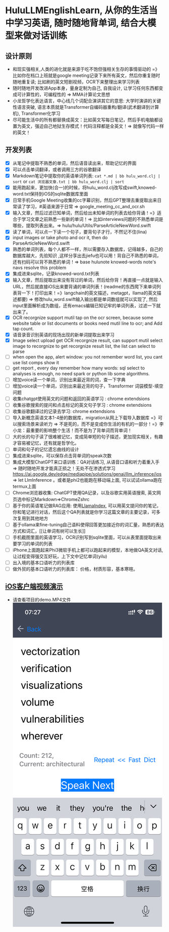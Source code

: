 # HuluLLMEnglishLearn, 从你的生活当中学习英语, 随时随地背单词, 结合大模型来做对话训练

## 设计原则
* 和现实强相关,人类的进化就是来源于吃不饱但强相关生存的事情驱动的 =》 比如你在档口上班就是google meeting记录下来所有英文，然后你重复随时随地重复读; 比如刷的英文短剧视频，OCR下来整理出来学习列表
* 随时随地开发改进App本身，量身定制为自己, 自我设计, 让学习任何东西都变成可计算性的，可编程性的 => MMA计算论文思想
* 小龙哲学化表达语言，中心线几个词配合演讲其它的意思: 大学时演讲的关键性语言突破, 语言本质就是Transformer自编码器重构/翻译(武术翻译到计算机), Transformer化学习
* 尽可能生活中的所有都替换成英文：比如英文写每日笔记，然后手机电脑都设置为英文，强迫自己地狱生存模式！代码注释都是全英文！=> 就像写代码一样的英文！

## 开发列表

- [x] 从笔记中提取不熟悉的单词，然后语音读出来，帮助记忆的界面
- [x] 可以点击单词翻译，或者调用三方的谷歌翻译
- [x] Markdown笔记中提取你的英语单词列表: `cat *.md | bb hulu_word.clj | sort` or `cat 浏览器文章.txt | bb hulu_word.clj | sort `
- [x] 能用跑起来，更加快(合一)的时候，将hulu_word.clj改写成swift,knowed-word.txt保持到iOS的sqlite数据库里面
- [x] 日常手机Google Meeting收集的cc字幕识别，然后GPT整理去重提取出来日常读了学习，#英语来源于日常 => google_meeting_cc_and_ocr.sh
- [x] 输入文章，然后过滤已知单词，然后给出未知单词的列表去给你背诵！=》适合于学习文章之前熟悉一些新的单词！=> 比如interviews问题的不熟悉单词是哪些，提取列表出来。=> hulu/hulu/Utils/ParseArticleNewWord.swift
- [x] 读了单词，可以点一下读一个句子，要背句子才行，不然记不住(lina)
- [x] input images or take photo and ocr it, then do ParseArticleNewWord.swift 
- [x] 熟悉的单词列表，每个人都不一样，所以需要存入数据库，记得越多，自己的数据库越大，先验知识 ,这样分享出去jiefu也可以用！背自己不熟悉的单词，还有扫码可以背不熟悉的单词！=> base hulunote knowed-words note's navs resolve this problem
- [x] 集成进来sqlite，记录knowed-word.txt列表
- [x] 输入文章，然后提取出来没有背过的单词，然后给你背！再直接一点就是输入URL，然后就直接iOS出来要背诵的单词列表！(readme的东西爬下来单词列表背一下！打印出来！=》langchain的英文描述，metagpt，llama的英文描述都要) => 修改hulu_word.swift输入输出都是单词数组就可以实现了, 然后input里面解析成为数组，还有emacs编辑已知记牢的单词列表，过滤一下就出来了。
- [x] OCR recorgnize support mutil tap on the ocr screen, because some website table or list documents or books need mutil line to ocr; and Add tap count.
- [x] 语音录音识别英语的现场出现的新单词提取出来学习
- [x] Image select upload get OCR recorgnize result, can support mutil select image to recorgnize to get recorgnize result list, the list can select to parse
- [ ] when open the app, alert window: you not remember word list, you cant use list comps show it
- [ ] get report , every day remember how many words: sql select to analyses is enough, no need spark or python lib some algorithms.
- [ ] 增加voice读一个单词，识别出来最近背的词，查一下字典
- [ ] 增加voice读一个单词，识别出来最近背的句子，Transformer 词袋模型-填空问题
- [ ] 收集chatgpt使用英文的问题和返回的英语学习 : chrome extendsions
- [ ] 收集谷歌搜索的提问和点击标记的英文句子学习 : chrome extendsions
- [ ] 收集谷歌翻译过的记录去学习: chrome extendsions
- [ ] 导入新概念英语文本1-4册的数据库，migration从网上下载导入数据库 =》可以搜索场景来读听力 => 不是死的，而不是变成你生活的有机的一部分！=》李小龙：最重要的影响整个生活！而不是为了背单词而背单词！
- [ ] 大的长的句子读了很难被记忆，变成简单短的句子描述，更加现实相关，有趣才容易被记忆，还有就是哲学化。
- [ ] 单词和句子的记忆遗忘曲线的设计
- [ ] 集成进来sqlite，可以保存点击背单词的speak次数
- [ ] 集成大模型ChatGPT来口语训练：QA对话练习, 从语音口语和听力着重入手 => 随时随地开发才能真正损之！无处不在渗透式学习 https://ai.google.dev/edge/mediapipe/solutions/genai/llm_inference/ios => let LlmInference 。或者是phi2也能跑在移动端上面, 可以试试ollama跑在termux上面
- [ ] Chrome浏览器收集: ChatGPT使用QA记录，以及谷歌实用英语搜索, 英文网页选中标记Markdown=>ChromeZshrc
- [ ] 基于你的英语笔记做RAG应用: 使用[LlamaIndex](https://github.com/run-llama/llama_index), 可以用英文提问你的笔记，你和笔记进行对话，然后这个QA列表就是你学习这篇文章的主要记录，可多次复用到其他地方
- [ ] 基于ollama来fine-tuning自己语料使得回答更加接近你的词汇量，熟悉的表达方式和词汇，[[让单词有树可以生长]]
- [ ] 手机截图里面的英语学习，OCR识别写到sqlite里面，可以从表里面提取出来要学习的单词的列表
- [ ] iPhone上面跑起来Phi3微软手机上都可以跑起来的模型，本地做QA英文对话, 让过程变得强交互好玩，上下文中记忆单词(yilu)
- [ ] 出入境的基本口语听力的列表库
- [ ] 做外贸的基本口语听力的列表库： 价格，材质形容，基本寒暄。

## [iOS客户端视频演示](https://raw.githubusercontent.com/chanshunli/HuluLLMEnglishLearn/master/demo.MP4)
* 请查看项目的demo.MP4文件
![](./demo.PNG)

